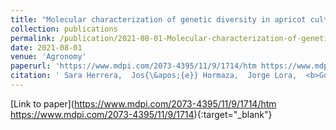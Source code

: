 ```yaml
---
title: "Molecular characterization of genetic diversity in apricot cultivars: Current situation and future perspectives"
collection: publications
permalink: /publication/2021-08-01-Molecular-characterization-of-genetic-diversity-in-apricot-cultivars-Current-situation-and-future-perspectives
date: 2021-08-01
venue: 'Agronomy'
paperurl: 'https://www.mdpi.com/2073-4395/11/9/1714/htm https://www.mdpi.com/2073-4395/11/9/1714'
citation: ' Sara Herrera,  Jos{\&apos;{e}} Hormaza,  Jorge Lora,  <b>Guillem Ylla</b>,  Javier Rodrigo, &quot;Molecular characterization of genetic diversity in apricot cultivars: Current situation and future perspectives.&quot; Agronomy, 2021.'
---
```

[Link to paper](https://www.mdpi.com/2073-4395/11/9/1714/htm https://www.mdpi.com/2073-4395/11/9/1714){:target="_blank"}
